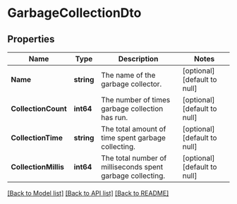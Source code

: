 # GarbageCollectionDto

## Properties
Name | Type | Description | Notes
------------ | ------------- | ------------- | -------------
**Name** | **string** | The name of the garbage collector. | [optional] [default to null]
**CollectionCount** | **int64** | The number of times garbage collection has run. | [optional] [default to null]
**CollectionTime** | **string** | The total amount of time spent garbage collecting. | [optional] [default to null]
**CollectionMillis** | **int64** | The total number of milliseconds spent garbage collecting. | [optional] [default to null]

[[Back to Model list]](../README.md#documentation-for-models) [[Back to API list]](../README.md#documentation-for-api-endpoints) [[Back to README]](../README.md)

